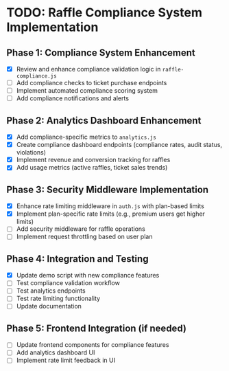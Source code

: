 # TODO: Raffle Compliance System Implementation

## Phase 1: Compliance System Enhancement
- [x] Review and enhance compliance validation logic in `raffle-compliance.js`
- [ ] Add compliance checks to ticket purchase endpoints
- [ ] Implement automated compliance scoring system
- [ ] Add compliance notifications and alerts

## Phase 2: Analytics Dashboard Enhancement
- [x] Add compliance-specific metrics to `analytics.js`
- [x] Create compliance dashboard endpoints (compliance rates, audit status, violations)
- [x] Implement revenue and conversion tracking for raffles
- [x] Add usage metrics (active raffles, ticket sales trends)

## Phase 3: Security Middleware Implementation
- [x] Enhance rate limiting middleware in `auth.js` with plan-based limits
- [x] Implement plan-specific rate limits (e.g., premium users get higher limits)
- [ ] Add security middleware for raffle operations
- [ ] Implement request throttling based on user plan

## Phase 4: Integration and Testing
- [x] Update demo script with new compliance features
- [ ] Test compliance validation workflow
- [ ] Test analytics endpoints
- [ ] Test rate limiting functionality
- [ ] Update documentation

## Phase 5: Frontend Integration (if needed)
- [ ] Update frontend components for compliance features
- [ ] Add analytics dashboard UI
- [ ] Implement rate limit feedback in UI
